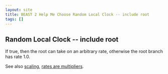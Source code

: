 ```yaml
---
layout: site
title: BEAST 2 Help Me Choose Random Local Clock -- include root
tags: []
---
```


## Random Local Clock -- include root

If true, then the root can take on an arbitrary rate, otherwise the root branch has rate 1.0.

See also [scaling](/RandomLocalClock/scaling/), [rates are multipliers](/RandomLocalClock/ratesAreMultipliers/).
